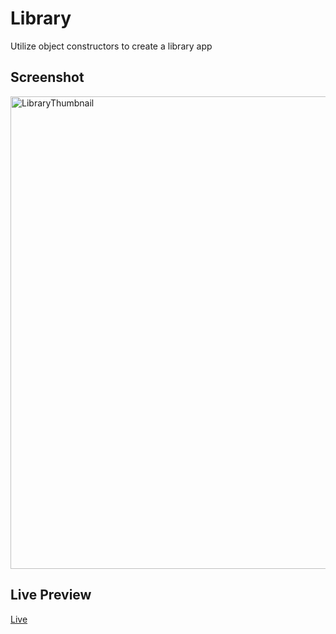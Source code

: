 # Library 

Utilize object constructors to create a library app

## Screenshot

<img width="756" alt="LibraryThumbnail" src="https://github.com/user-attachments/assets/2e619886-91b4-4ca3-b4cf-9c125a6358ba" />

## Live Preview
[Live](https://beingisbecoming.github.io/library/)
